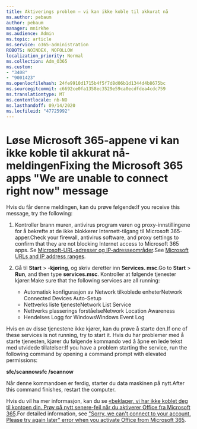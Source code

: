 ```yaml
---
title: Aktiverings problem – vi kan ikke koble til akkurat nå
ms.author: pebaum
author: pebaum
manager: mnirkhe
ms.audience: Admin
ms.topic: article
ms.service: o365-administration
ROBOTS: NOINDEX, NOFOLLOW
localization_priority: Normal
ms.collection: Adm_O365
ms.custom:
- "3408"
- "9001423"
ms.openlocfilehash: 24fe9910d1715b4f5f7d8d06b1d1344d4b8675bc
ms.sourcegitcommit: c6692ce0fa1358ec3529e59ca0ecdfdea4cdc759
ms.translationtype: MT
ms.contentlocale: nb-NO
ms.lasthandoff: 09/14/2020
ms.locfileid: "47725992"
---
```

# <a name="fixing-the-microsoft-365-apps-we-are-unable-to-connect-right-now-message"></a><span data-ttu-id="43f2b-102">Løse Microsoft 365-appene vi kan ikke koble til akkurat nå-meldingen</span><span class="sxs-lookup"><span data-stu-id="43f2b-102">Fixing the Microsoft 365 apps "We are unable to connect right now" message</span></span>

<span data-ttu-id="43f2b-103">Hvis du får denne meldingen, kan du prøve følgende:</span><span class="sxs-lookup"><span data-stu-id="43f2b-103">If you receive this message, try the following:</span></span>

1. <span data-ttu-id="43f2b-104">Kontroller brann muren, antivirus program varen og proxy-innstillingene for å bekrefte at de ikke blokkerer Internett-tilgang til Microsoft 365-apper.</span><span class="sxs-lookup"><span data-stu-id="43f2b-104">Check your firewall, antivirus software, and proxy settings to confirm that they are not blocking Internet access to Microsoft 365 apps.</span></span> <span data-ttu-id="43f2b-105">Se [Microsoft-URL-adresser og IP-adresseområder](https://docs.microsoft.com/office365/enterprise/urls-and-ip-address-ranges).</span><span class="sxs-lookup"><span data-stu-id="43f2b-105">See [Microsoft URLs and IP address ranges](https://docs.microsoft.com/office365/enterprise/urls-and-ip-address-ranges).</span></span>

2. <span data-ttu-id="43f2b-106">Gå til **Start**  >  -**kjøring**, og skriv deretter inn **Services. msc**.</span><span class="sxs-lookup"><span data-stu-id="43f2b-106">Go to **Start** > **Run**, and then type **services.msc**.</span></span> <span data-ttu-id="43f2b-107">Kontroller at følgende tjenester kjører:</span><span class="sxs-lookup"><span data-stu-id="43f2b-107">Make sure that the following services are all running:</span></span>
    - <span data-ttu-id="43f2b-108">Automatisk konfigurasjon av Network tilkoblede enheter</span><span class="sxs-lookup"><span data-stu-id="43f2b-108">Network Connected Devices Auto-Setup</span></span>
    - <span data-ttu-id="43f2b-109">Nettverks liste tjeneste</span><span class="sxs-lookup"><span data-stu-id="43f2b-109">Network List Service</span></span>
    - <span data-ttu-id="43f2b-110">Nettverks plasserings forståelse</span><span class="sxs-lookup"><span data-stu-id="43f2b-110">Network Location Awareness</span></span>
    - <span data-ttu-id="43f2b-111">Hendelses Logg for Windows</span><span class="sxs-lookup"><span data-stu-id="43f2b-111">Windows Event Log</span></span>

<span data-ttu-id="43f2b-112">Hvis en av disse tjenestene ikke kjører, kan du prøve å starte den.</span><span class="sxs-lookup"><span data-stu-id="43f2b-112">If one of these services is not running, try to start it.</span></span> <span data-ttu-id="43f2b-113">Hvis du har problemer med å starte tjenesten, kjører du følgende kommando ved å åpne en lede tekst med utvidede tillatelser:</span><span class="sxs-lookup"><span data-stu-id="43f2b-113">If you have a problem starting the service, run the following command by opening a command prompt with elevated permissions:</span></span>

<span data-ttu-id="43f2b-114">**sfc/scannow**</span><span class="sxs-lookup"><span data-stu-id="43f2b-114">**sfc /scannow**</span></span>

<span data-ttu-id="43f2b-115">Når denne kommandoen er ferdig, starter du data maskinen på nytt.</span><span class="sxs-lookup"><span data-stu-id="43f2b-115">After this command finishes, restart the computer.</span></span>

<span data-ttu-id="43f2b-116">Hvis du vil ha mer informasjon, kan du se [«beklager, vi har ikke koblet deg til kontoen din. Prøv på nytt senere-feil når du aktiverer Office fra Microsoft 365](https://docs.microsoft.com/office/troubleshoot/activation-installation/issue-when-activate-office-from-office-365).</span><span class="sxs-lookup"><span data-stu-id="43f2b-116">For detailed information, see ["Sorry, we can't connect to your account. Please try again later" error when you activate Office from Microsoft 365](https://docs.microsoft.com/office/troubleshoot/activation-installation/issue-when-activate-office-from-office-365).</span></span>